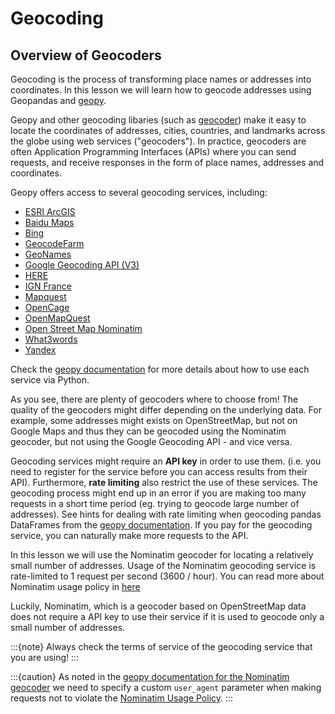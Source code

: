 # Geocoding

## Overview of Geocoders

Geocoding is the process of transforming place names or addresses into
coordinates.  In this lesson we will learn how to geocode addresses using
Geopandas and [geopy](https://geopy.readthedocs.io/en/stable/).

Geopy and other geocoding libaries (such as
[geocoder](http://geocoder.readthedocs.io/)) make it easy to locate the
coordinates of addresses, cities, countries, and landmarks across the globe
using web services ("geocoders"). In practice, geocoders are often Application
Programming Interfaces (APIs) where you can send requests, and receive
responses in the form of place names, addresses and coordinates.

Geopy offers access to several geocoding services, including:

- [ESRI ArcGIS](https://developers.arcgis.com/rest/geocode/api-reference/overview-world-geocoding-service.htm)
- [Baidu Maps](http://lbsyun.baidu.com/index.php?title=webapi/guide/webservice-geocoding)
- [Bing](https://msdn.microsoft.com/en-us/library/ff701715.aspx)
- [GeocodeFarm](https://www.geocode.farm/geocoding/free-api-documentation/)
- [GeoNames](http://www.geonames.org/export/geonames-search.html)
- [Google Geocoding API (V3)](https://developers.google.com/maps/documentation/geocoding/)
- [HERE](https://developer.here.com/documentation/geocoder/)
- [IGN France](https://geoservices.ign.fr/documentation/geoservices/index.html)
- [Mapquest](https://developer.mapquest.com/documentation/open/)
- [OpenCage](https://opencagedata.com/api)
- [OpenMapQuest](http://developer.mapquest.com/web/products/open/geocoding-service)
- [Open Street Map Nominatim](https://wiki.openstreetmap.org/wiki/Nominatim)
- [What3words](https://developer.what3words.com/public-api/docsv2#overview)
- [Yandex](https://tech.yandex.com/maps/doc/geocoder/desc/concepts/input_params-docpage/)

Check the [geopy documentation](https://geopy.readthedocs.io/en/stable/) for
more details about how to use each service via Python.

As you see, there are plenty of geocoders where to choose from! The quality of
the geocoders might differ depending on the underlying data. For example, some
addresses might exists on OpenStreetMap, but not on Google Maps and thus they
can be geocoded using the Nominatim geocoder, but not using the Google
Geocoding API - and vice versa.

Geocoding services might require an **API key** in order to use them. (i.e. you
need to register for the service before you can access results from their API).
Furthermore, **rate limiting** also restrict the use of these services.  The
geocoding process might end up in an error if you are making too many requests
in a short time period (eg.  trying to geocode large number of addresses). See
hints for dealing with rate limiting when geocoding pandas DataFrames from the
[geopy documentation](https://geopy.readthedocs.io/en/stable/#usage-with-pandas). 
If you pay for the geocoding service, you can naturally make more requests to the
API.

In this lesson we will use the Nominatim geocoder for locating a relatively
small number of addresses.  Usage of the Nominatim geocoding service is
rate-limited to 1 request per second (3600 / hour). You can read more about
Nominatim usage policy in
[here](https://operations.osmfoundation.org/policies/nominatim/)

Luckily, Nominatim, which is a geocoder based on OpenStreetMap data does not
require a API key to use their service if it is used to geocode only a small
number of addresses.

:::{note}
Always check the terms of service of the geocoding service that you are using!
:::

:::{caution}
As noted in the [geopy documentation for the Nominatim geocoder](https://geopy.readthedocs.io/en/stable/#nominatim)
we need to specify a custom `user_agent` parameter when making requests not to violate the
[Nominatim Usage Policy](https://operations.osmfoundation.org/policies/nominatim/).
:::
